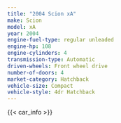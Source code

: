 ```yaml
---
title: "2004 Scion xA"
make: Scion
model: xA
year: 2004
engine-fuel-type: regular unleaded
engine-hp: 108
engine-cylinders: 4
transmission-type: Automatic
driven-wheels: Front wheel drive
number-of-doors: 4
market-category: Hatchback
vehicle-size: Compact
vehicle-style: 4dr Hatchback
---
```


{{< car_info >}}
